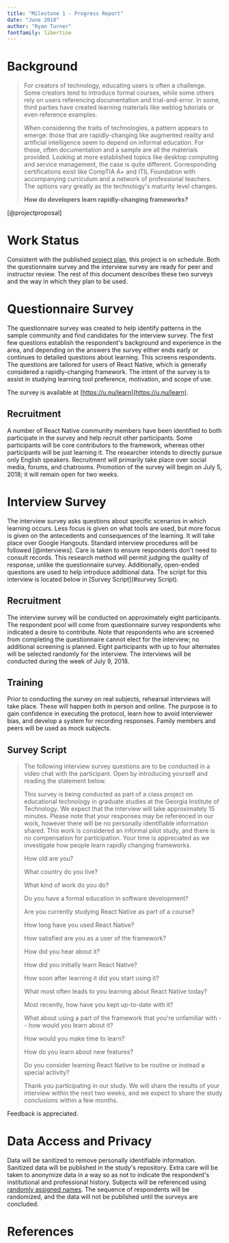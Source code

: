 ```yaml
---
title: "Milestone 1 - Progress Report"
date: "June 2018"
author: "Ryan Turner"
fontfamily: libertine
---
```


# Background

> For creators of technology, educating users is often a challenge. Some creators tend to introduce formal courses, while some others rely on users referencing documentation and trial-and-error. In some, third parties have created learning materials like weblog tutorials or even reference examples. 
> 
> When considering the traits of technologies, a pattern appears to emerge: those that are rapidly-changing like augmented reality and artificial intelligence seem to depend on informal education. For these, often documentation and a sample are all the materials provided. Looking at more established topics like desktop computing and service management, the case is quite different. Corresponding certifications exist like CompTIA A+ and ITIL Foundation with accompanying curriculum and a network of professional teachers. The options vary greatly as the technology's maturity level changes.
> 
> **How do developers learn rapidly-changing frameworks?**

[@projectproposal]

# Work Status

Consistent with the published [project plan](http://turnrye.com/cs6460-turnrye/project-plan/index.html), this project is on schedule. Both the questionnaire survey and the interview survey are ready for peer and instructor review. The rest of this document describes these two surveys and the way in which they plan to be used.

# Questionnaire Survey

The questionnaire survey was created to help identify patterns in the sample community and find candidates for the interview survey. The first few questions establish the respondent's background and experience in the area, and depending on the answers the survey either ends early or continues to detailed questions about learning. This screens respondents. The questions are tailored for users of React Native, which is generally considered a rapidly-changing framework. The intent of the survey is to assist in studying learning tool preference, motivation, and scope of use.

The survey is available at [https://u.nu/learn](https://u.nu/learn).

## Recruitment

A number of React Native community members have been identified to both participate in the survey and help recruit other participants. Some participants will be core contributors to the framework, whereas other participants will be just learning it. The researcher intends to directly pursue only English speakers. Recruitment will primarily take place over social media, forums, and chatrooms. Promotion of the survey will begin on July 5, 2018; it will remain open for two weeks.

# Interview Survey

The interview survey asks questions about specific scenarios in which learning occurs. Less focus is given on what tools are used, but more focus is given on the antecedents and consequences of the learning. It will take place over Google Hangouts. Standard interview procedures will be followed [@interviews]. Care is taken to ensure respondents don't need to consult records. This research method will permit judging the quality of response, unlike the questionnaire survey. Additionally, open-ended questions are used to help introduce additional data. The script for this interview is located below in [Survey Script](#survey Script).

## Recruitment

The interview survey will be conducted on approximately eight participants. The respondent pool will come from questionnaire survey respondents who indicated a desire to contribute. Note that respondents who are screened from completing the questionnaire cannot elect for the interview; no additional screening is planned. Eight participants with up to four alternates will be selected randomly for the interview. The interviews will be conducted during the week of July 9, 2018.

## Training

Prior to conducting the survey on real subjects, rehearsal interviews will take place. These will happen both in person and online. The purpose is to gain confidence in executing the protocol, learn how to avoid interviewer bias, and develop a system for recording responses. Family members and peers will be used as mock subjects.

## Survey Script

> The following interview survey questions are to be conducted in a video chat with the participant. Open by introducing yourself and reading the statement below.
>
> This survey is being conducted as part of a class project on educational technology in graduate studies at the Georgia Institute of Technology. We expect that the interview will take approximately 15 minutes. Please note that your responses may be referenced in our work, however there will be no personally identifiable information shared. This work is considered an informal pilot study, and there is no compensation for participation. Your time is appreciated as we investigate how people learn rapidly changing frameworks.
>
> How old are you?
>
> What country do you live?
>
> What kind of work do you do?
>
> Do you have a formal education in software development?
>
> Are you currently studying React Native as part of a course?
>
> How long have you used React Native?
>
> How satisfied are you as a user of the framework?
>
> How did you hear about it?
>
> How did you initially learn React Native?
>
> How soon after learning it did you start using it?
>
> What most often leads to you learning about React Native today?
>
> Most recently, how have you kept up-to-date with it?
>
> What about using a part of the framework that you're unfamiliar with -- how would you learn about it?
>
> How would you make time to learn?
>
> How do you learn about new features?
>
> Do you consider learning React Native to be routine or instead a special activity?
>
> Thank you participating in our study. We will share the results of your interview within the next two weeks, and we expect to share the study conclusions within a few months.

Feedback is appreciated.

# Data Access and Privacy

Data will be sanitized to remove personally identifiable information. Sanitized data will be published in the study's repository. Extra care will be taken to anonymize data in a way so as not to indicate the respondent's institutional and professional history. Subjects will be referenced using [randomly assigned names](http://namey.muffinlabs.com/). The sequence of respondents will be randomized, and the data will not be published until the surveys are concluded.

# References